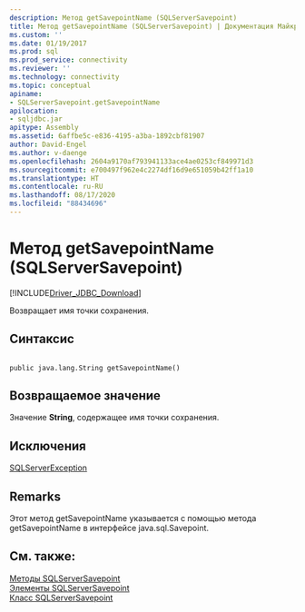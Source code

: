 ```yaml
---
description: Метод getSavepointName (SQLServerSavepoint)
title: Метод getSavepointName (SQLServerSavepoint) | Документация Майкрософт
ms.custom: ''
ms.date: 01/19/2017
ms.prod: sql
ms.prod_service: connectivity
ms.reviewer: ''
ms.technology: connectivity
ms.topic: conceptual
apiname:
- SQLServerSavepoint.getSavepointName
apilocation:
- sqljdbc.jar
apitype: Assembly
ms.assetid: 6affbe5c-e836-4195-a3ba-1892cbf81907
author: David-Engel
ms.author: v-daenge
ms.openlocfilehash: 2604a9170af793941133ace4ae0253cf849971d3
ms.sourcegitcommit: e700497f962e4c2274df16d9e651059b42ff1a10
ms.translationtype: HT
ms.contentlocale: ru-RU
ms.lasthandoff: 08/17/2020
ms.locfileid: "88434696"
---
```

# <a name="getsavepointname-method-sqlserversavepoint"></a>Метод getSavepointName (SQLServerSavepoint)
[!INCLUDE[Driver_JDBC_Download](../../../includes/driver_jdbc_download.md)]

  Возвращает имя точки сохранения.  
  
## <a name="syntax"></a>Синтаксис  
  
```  
  
public java.lang.String getSavepointName()  
```  
  
## <a name="return-value"></a>Возвращаемое значение  
 Значение **String**, содержащее имя точки сохранения.  
  
## <a name="exceptions"></a>Исключения  
 [SQLServerException](../../../connect/jdbc/reference/sqlserverexception-class.md)  
  
## <a name="remarks"></a>Remarks  
 Этот метод getSavepointName указывается с помощью метода getSavepointName в интерфейсе java.sql.Savepoint.  
  
## <a name="see-also"></a>См. также:  
 [Методы SQLServerSavepoint](../../../connect/jdbc/reference/sqlserversavepoint-methods.md)   
 [Элементы SQLServerSavepoint](../../../connect/jdbc/reference/sqlserversavepoint-members.md)   
 [Класс SQLServerSavepoint](../../../connect/jdbc/reference/sqlserversavepoint-class.md)  
  
  
